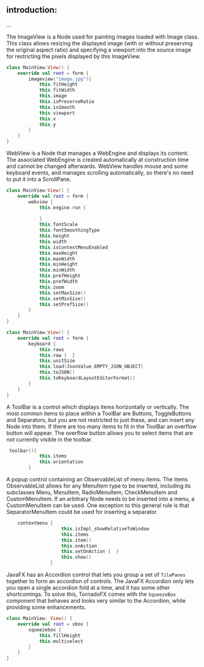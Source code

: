 
## introduction:
...

    
The ImageView is a Node used for painting images loaded with Image class.
This class allows resizing the displayed image (with or without preserving the original aspect ratio) and specifying a viewport into the source image for restricting the pixels displayed by this ImageView.
```kotlin
class MainView:View() {
    override val root = form {
        imageview("image.jpg"){
            this.fitHeight
            this.fitWidth
            this.image
            this.isPreserveRatio
            this.isSmooth
            this.viewport
            this.x
            this.y
        }
    }
}
```
WebView is a Node that manages a WebEngine and displays its content. The associated WebEngine is created automatically at construction time and cannot be changed afterwards. WebView handles mouse and some keyboard events, and manages scrolling automatically, so there's no need to put it into a ScrollPane.
```kotlin
class MainView:View() {
    override val root = form {
        webview { 
            this.engine.run { 
                
            }
            this.fontScale
            this.fontSmoothingType
            this.height
            this.width
            this.isContextMenuEnabled
            this.maxHeight
            this.maxWidth
            this.minHeight
            this.minWidth
            this.prefHeight
            this.prefWidth
            this.zoom
            this.setMaxSize()
            this.setMinSize()
            this.setPrefSize()
        }
    }
}
```

```kotlin
class MainView:View() {
    override val root = form {
        keyboard { 
            this.rows
            this.row {  }
            this.unitSize
            this.load(JsonValue.EMPTY_JSON_OBJECT)
            this.toJSON()
            this.toKeyboardLayoutEditorFormat()
        }
    }
}
```

A ToolBar is a control which displays items horizontally or vertically. The most common items to place within a ToolBar are Buttons, ToggleButtons and Separators, but you are not restricted to just these, and can insert any Node into them.
If there are too many items to fit in the ToolBar an overflow button will appear. The overflow button allows you to select items that are not currently visible in the toolbar.

```kotlin
 toolbar(){
            this.items
            this.orientation
        }
```
A popup control containing an ObservableList of menu items. The items ObservableList allows for any MenuItem type to be inserted, including its subclasses Menu, MenuItem, RadioMenuItem, CheckMenuItem and CustomMenuItem. If an arbitrary Node needs to be inserted into a menu, a CustomMenuItem can be used. One exception to this general rule is that SeparatorMenuItem could be used for inserting a separator.

```kotlin
    contextmenu {
                    this.isImpl_showRelativeToWindow
                    this.items
                    this.item()
                    this.onAction
                    this.setOnAction {  }
                    this.show()
                }
```

JavaFX has an Accordion control that lets you group a set of `TilePanes` together to form an accordion of controls.
The JavaFX Accordion only lets you open a single accordion fold at a time, and it has some other shortcomings.
To solve this, TornadoFX comes with the `SqueezeBox` component that behaves and looks very similar to the Accordion, while providing some enhancements.
```kotlin
class MainView: View() {
    override val root = vbox {
        squeezebox {
            this.fillHeight
            this.multiselect
        }
    }
}
```